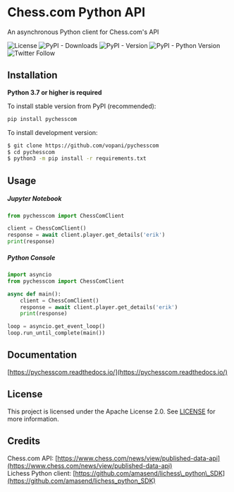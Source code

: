 # Chess.com Python API

An asynchronous Python client for Chess.com's API
<p>
  <img alt="License" src="https://img.shields.io/github/license/vopani/pychesscom?color=blue">
  <img alt="PyPI - Downloads" src="https://img.shields.io/pypi/dm/pychesscom?color=brightgreen">
  <img alt="PyPI - Version" src="https://img.shields.io/pypi/v/pychesscom?label=pypi&color=green">
  <img alt="PyPI - Python Version" src="https://img.shields.io/pypi/pyversions/pychesscom?color=orange">
  <img alt="Twitter Follow" src="https://img.shields.io/twitter/follow/vopani">
</p>

## Installation
**Python 3.7 or higher is required**

To install stable version from PyPI (recommended):

```python
pip install pychesscom
```

To install development version:

```bash
$ git clone https://github.com/vopani/pychesscom
$ cd pychesscom
$ python3 -m pip install -r requirements.txt
```

## Usage
##### Jupyter Notebook
```python
from pychesscom import ChessComClient

client = ChessComClient()
response = await client.player.get_details('erik')
print(response)
```

##### Python Console
```python
import asyncio
from pychesscom import ChessComClient

async def main():
	client = ChessComClient()
	response = await client.player.get_details('erik')
	print(response)

loop = asyncio.get_event_loop()
loop.run_until_complete(main())
```

## Documentation
[https://pychesscom.readthedocs.io/](https://pychesscom.readthedocs.io/)

## License

This project is licensed under the Apache License 2.0. See [LICENSE](LICENSE) for more information.

## Credits
Chess.com API: [https://www.chess.com/news/view/published-data-api](https://www.chess.com/news/view/published-data-api)   
Lichess Python client: [https://github.com/amasend/lichess\_python\_SDK](https://github.com/amasend/lichess_python_SDK)

